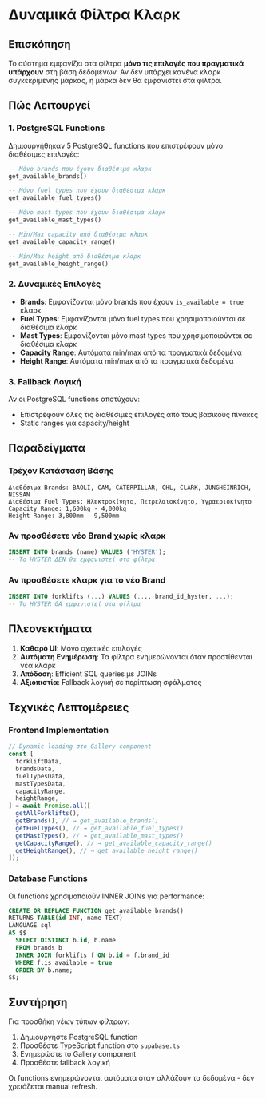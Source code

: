 # Δυναμικά Φίλτρα Κλαρκ

## Επισκόπηση

Το σύστημα εμφανίζει στα φίλτρα **μόνο τις επιλογές που πραγματικά υπάρχουν** στη βάση δεδομένων. Αν δεν υπάρχει κανένα κλαρκ συγκεκριμένης μάρκας, η μάρκα δεν θα εμφανιστεί στα φίλτρα.

## Πώς Λειτουργεί

### 1. PostgreSQL Functions

Δημιουργήθηκαν 5 PostgreSQL functions που επιστρέφουν μόνο διαθέσιμες επιλογές:

```sql
-- Μόνο brands που έχουν διαθέσιμα κλαρκ
get_available_brands()

-- Μόνο fuel types που έχουν διαθέσιμα κλαρκ
get_available_fuel_types()

-- Μόνο mast types που έχουν διαθέσιμα κλαρκ
get_available_mast_types()

-- Min/Max capacity από διαθέσιμα κλαρκ
get_available_capacity_range()

-- Min/Max height από διαθέσιμα κλαρκ
get_available_height_range()
```

### 2. Δυναμικές Επιλογές

- **Brands**: Εμφανίζονται μόνο brands που έχουν `is_available = true` κλαρκ
- **Fuel Types**: Εμφανίζονται μόνο fuel types που χρησιμοποιούνται σε διαθέσιμα κλαρκ
- **Mast Types**: Εμφανίζονται μόνο mast types που χρησιμοποιούνται σε διαθέσιμα κλαρκ
- **Capacity Range**: Αυτόματα min/max από τα πραγματικά δεδομένα
- **Height Range**: Αυτόματα min/max από τα πραγματικά δεδομένα

### 3. Fallback Λογική

Αν οι PostgreSQL functions αποτύχουν:

- Επιστρέφουν όλες τις διαθέσιμες επιλογές από τους βασικούς πίνακες
- Static ranges για capacity/height

## Παραδείγματα

### Τρέχον Κατάσταση Βάσης

```
Διαθέσιμα Brands: BAOLI, CAM, CATERPILLAR, CHL, CLARK, JUNGHEINRICH, NISSAN
Διαθέσιμα Fuel Types: Ηλεκτροκίνητο, Πετρελαιοκίνητο, Υγραεριοκίνητο
Capacity Range: 1,600kg - 4,000kg
Height Range: 3,800mm - 9,500mm
```

### Αν προσθέσετε νέο Brand χωρίς κλαρκ

```sql
INSERT INTO brands (name) VALUES ('HYSTER');
-- Το HYSTER ΔΕΝ θα εμφανιστεί στα φίλτρα
```

### Αν προσθέσετε κλαρκ για το νέο Brand

```sql
INSERT INTO forklifts (...) VALUES (..., brand_id_hyster, ...);
-- Το HYSTER ΘΑ εμφανιστεί στα φίλτρα
```

## Πλεονεκτήματα

1. **Καθαρό UI**: Μόνο σχετικές επιλογές
2. **Αυτόματη Ενημέρωση**: Τα φίλτρα ενημερώνονται όταν προστίθενται νέα κλαρκ
3. **Απόδοση**: Efficient SQL queries με JOINs
4. **Αξιοπιστία**: Fallback λογική σε περίπτωση σφάλματος

## Τεχνικές Λεπτομέρειες

### Frontend Implementation

```typescript
// Dynamic loading στο Gallery component
const [
  forkliftData,
  brandsData,
  fuelTypesData,
  mastTypesData,
  capacityRange,
  heightRange,
] = await Promise.all([
  getAllForklifts(),
  getBrands(), // → get_available_brands()
  getFuelTypes(), // → get_available_fuel_types()
  getMastTypes(), // → get_available_mast_types()
  getCapacityRange(), // → get_available_capacity_range()
  getHeightRange(), // → get_available_height_range()
]);
```

### Database Functions

Οι functions χρησιμοποιούν INNER JOINs για performance:

```sql
CREATE OR REPLACE FUNCTION get_available_brands()
RETURNS TABLE(id INT, name TEXT)
LANGUAGE sql
AS $$
  SELECT DISTINCT b.id, b.name
  FROM brands b
  INNER JOIN forklifts f ON b.id = f.brand_id
  WHERE f.is_available = true
  ORDER BY b.name;
$$;
```

## Συντήρηση

Για προσθήκη νέων τύπων φίλτρων:

1. Δημιουργήστε PostgreSQL function
2. Προσθέστε TypeScript function στο `supabase.ts`
3. Ενημερώστε το Gallery component
4. Προσθέστε fallback λογική

Οι functions ενημερώνονται αυτόματα όταν αλλάζουν τα δεδομένα - δεν χρειάζεται manual refresh.
